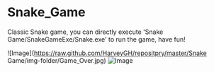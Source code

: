 # Snake_Game

Classic Snake game, you can directly execute 
'Snake Game/SnakeGameExe/Snake.exe' to run the game, have fun!

![Image](https://raw.github.com/HarveyGH/repositpry/master/Snake Game/img-folder/Game_Over.jpg)
![Image](https://raw.github.com/HarveyGH/repositpry/master/Snake_Game/img-folder/Game.jpg)

